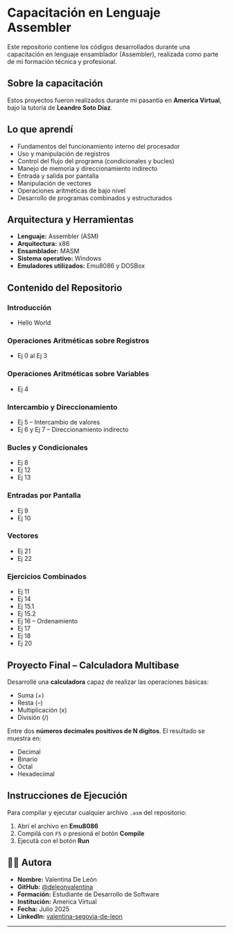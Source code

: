 # Capacitación en Lenguaje Assembler

Este repositorio contiene los códigos desarrollados durante una capacitación en lenguaje ensamblador (Assembler), realizada como parte de mi formación técnica y profesional.

## Sobre la capacitación

Estos proyectos fueron realizados durante mi pasantía en **America Virtual**, bajo la tutoría de **Leandro Soto Díaz**.


## Lo que aprendí

- Fundamentos del funcionamiento interno del procesador  
- Uso y manipulación de registros  
- Control del flujo del programa (condicionales y bucles)  
- Manejo de memoria y direccionamiento indirecto  
- Entrada y salida por pantalla  
- Manipulación de vectores  
- Operaciones aritméticas de bajo nivel  
- Desarrollo de programas combinados y estructurados  


## Arquitectura y Herramientas

- **Lenguaje:** Assembler (ASM)  
- **Arquitectura:** x86  
- **Ensamblador:** MASM  
- **Sistema operativo:** Windows  
- **Emuladores utilizados:** Emu8086 y DOSBox  

## Contenido del Repositorio

### Introducción
- Hello World

### Operaciones Aritméticas sobre Registros
- Ej 0 al Ej 3

### Operaciones Aritméticas sobre Variables
- Ej 4

### Intercambio y Direccionamiento
- Ej 5 – Intercambio de valores  
- Ej 6 y Ej 7 – Direccionamiento indirecto

### Bucles y Condicionales
- Ej 8  
- Ej 12  
- Ej 13

### Entradas por Pantalla
- Ej 9  
- Ej 10

### Vectores
- Ej 21  
- Ej 22

### Ejercicios Combinados
- Ej 11  
- Ej 14  
- Ej 15.1  
- Ej 15.2  
- Ej 16 – Ordenamiento  
- Ej 17  
- Ej 18  
- Ej 20


## Proyecto Final – Calculadora Multibase

Desarrollé una **calculadora** capaz de realizar las operaciones básicas:

- Suma (+)  
- Resta (–)  
- Multiplicación (x)  
- División (/)

Entre dos **números decimales positivos de N dígitos**. El resultado se muestra en:

- Decimal  
- Binario  
- Octal  
- Hexadecimal  



## Instrucciones de Ejecución

Para compilar y ejecutar cualquier archivo `.asm` del repositorio:

1. Abrí el archivo en **Emu8086**
2. Compilá con `F5` o presioná el botón **Compile**
3. Ejecutá con el botón **Run**


## 👩‍💻 Autora

- **Nombre:** Valentina De León  
- **GitHub:** [@deleonvalentina](https://github.com/deleonvalentina)  
- **Formación:** Estudiante de Desarrollo de Software  
- **Institución:** America Virtual  
- **Fecha:** Julio 2025  
- **LinkedIn:** [valentina-segovia-de-leon](https://www.linkedin.com/in/valentina-segovia-de-leon)  

---

